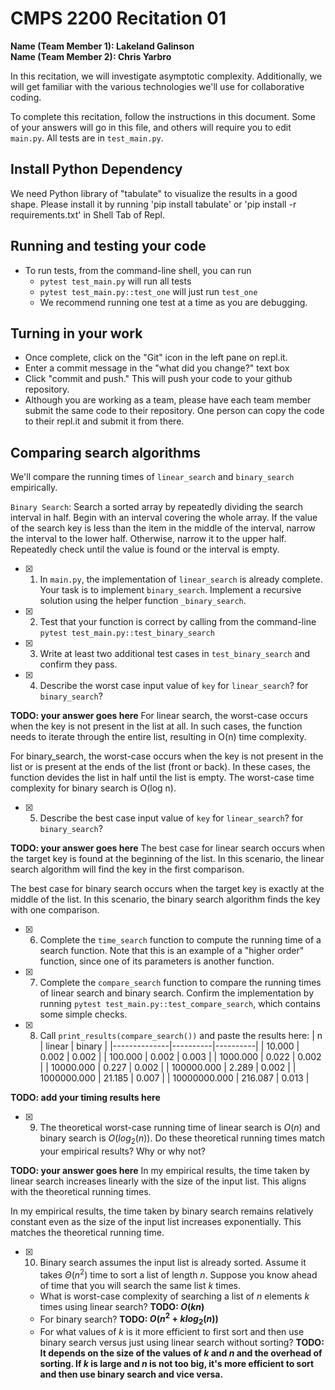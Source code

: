 # CMPS 2200  Recitation 01

**Name (Team Member 1): Lakeland Galinson**  
**Name (Team Member 2): Chris Yarbro**

In this recitation, we will investigate asymptotic complexity. Additionally, we will get familiar with the various technologies we'll use for collaborative coding.

To complete this recitation, follow the instructions in this document. Some of your answers will go in this file, and others will require you to edit `main.py`. All tests are in `test_main.py`.

## Install Python Dependency

We need Python library of "tabulate" to visualize the results in a good shape. Please install it by running 'pip install tabulate' or 'pip install -r requirements.txt' in Shell Tab of Repl.  

## Running and testing your code

- To run tests, from the command-line shell, you can run
  + `pytest test_main.py` will run all tests
  + `pytest test_main.py::test_one` will just run `test_one`
  + We recommend running one test at a time as you are debugging.

## Turning in your work

- Once complete, click on the "Git" icon in the left pane on repl.it.
- Enter a commit message in the "what did you change?" text box
- Click "commit and push." This will push your code to your github repository.
- Although you are working as a team, please have each team member submit the same code to their repository. One person can copy the code to their repl.it and submit it from there.

## Comparing search algorithms

We'll compare the running times of `linear_search` and `binary_search` empirically.

`Binary Search`: Search a sorted array by repeatedly dividing the search interval in half. Begin with an interval covering the whole array. If the value of the search key is less than the item in the middle of the interval, narrow the interval to the lower half. Otherwise, narrow it to the upper half. Repeatedly check until the value is found or the interval is empty.

- [x] 1. In `main.py`, the implementation of `linear_search` is already complete. Your task is to implement `binary_search`. Implement a recursive solution using the helper function `_binary_search`. 

- [x] 2. Test that your function is correct by calling from the command-line `pytest test_main.py::test_binary_search`

- [x] 3. Write at least two additional test cases in `test_binary_search` and confirm they pass.

- [x] 4. Describe the worst case input value of `key` for `linear_search`? for `binary_search`? 

**TODO: your answer goes here**
For linear search, the worst-case occurs when the key is not present in the list at all. In such cases, the function needs to iterate through the entire list, resulting in O(n) time complexity.

For binary_search, the worst-case occurs when the key is not present in the list or is present at the ends of the list (front or back). In these cases, the function devides the list in half until the list is empty. The worst-case time complexity for binary search is O(log n).

- [x] 5. Describe the best case input value of `key` for `linear_search`? for `binary_search`? 

**TODO: your answer goes here**
The best case for linear search occurs when the target key is found at the beginning of the list. In this scenario, the linear search algorithm will find the key in the first comparison.

The best case for binary search occurs when the target key is exactly at the middle of the list. In this scenario, the binary search algorithm finds the key with one comparison. 

- [x] 6. Complete the `time_search` function to compute the running time of a search function. Note that this is an example of a "higher order" function, since one of its parameters is another function.

- [x] 7. Complete the `compare_search` function to compare the running times of linear search and binary search. Confirm the implementation by running `pytest test_main.py::test_compare_search`, which contains some simple checks.

- [x] 8. Call `print_results(compare_search())` and paste the results here:
|            n |   linear |   binary |
|--------------|----------|----------|
|       10.000 |    0.002 |    0.002 |
|      100.000 |    0.002 |    0.003 |
|     1000.000 |    0.022 |    0.002 |
|    10000.000 |    0.227 |    0.002 |
|   100000.000 |    2.289 |    0.002 |
|  1000000.000 |   21.185 |    0.007 |
| 10000000.000 |  216.087 |    0.013 |

**TODO: add your timing results here**

- [x] 9. The theoretical worst-case running time of linear search is $O(n)$ and binary search is $O(log_2(n))$. Do these theoretical running times match your empirical results? Why or why not?

**TODO: your answer goes here**
In my empirical results, the time taken by linear search increases linearly with the size of the input list. This aligns with the theoretical running times.

In my empirical results, the time taken by binary search remains relatively constant even as the size of the input list increases exponentially. This matches the theoretical running time.

- [x] 10. Binary search assumes the input list is already sorted. Assume it takes $\Theta(n^2)$ time to sort a list of length $n$. Suppose you know ahead of time that you will search the same list $k$ times. 
  + What is worst-case complexity of searching a list of $n$ elements $k$ times using linear search? **TODO: $O(kn)$** 
  + For binary search? **TODO: $O(n^2+klog{_2}(n))$**
  + For what values of $k$ is it more efficient to first sort and then use binary search versus just using linear search without sorting? **TODO: It depends on the size of the values of $k$ and $n$ and the overhead of sorting. If $k$ is large and $n$ is not too big, it's more efficient to sort and then use binary search and vice versa.**
